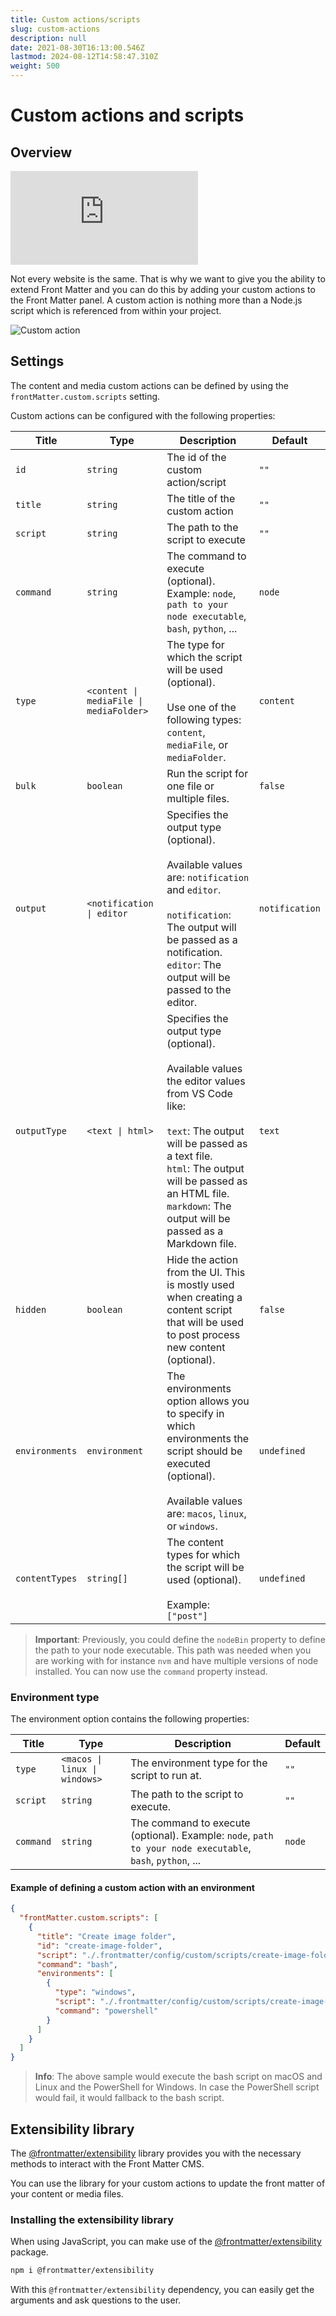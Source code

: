 ```yaml
---
title: Custom actions/scripts
slug: custom-actions
description: null
date: 2021-08-30T16:13:00.546Z
lastmod: 2024-08-12T14:58:47.310Z
weight: 500
---
```


# Custom actions and scripts

## Overview

<!-- markdownlint-disable MD013 MD033 -->
<div class="iframe__wrapper">
  <iframe src="https://www.youtube.com/embed/wvH9Tn5LQ2c" title="YouTube video player" frameborder="0" allow="accelerometer; autoplay; clipboard-write; encrypted-media; gyroscope; picture-in-picture; web-share" allowfullscreen></iframe>
</div>
<!-- markdownlint-enable MD013 MD033 -->

Not every website is the same. That is why we want to give you the ability to extend Front Matter
and you can do this by adding your custom actions to the Front Matter panel. A custom action is
nothing more than a Node.js script which is referenced from within your project.

![Custom action][01]

## Settings

The content and media custom actions can be defined by using the `frontMatter.custom.scripts` setting.

Custom actions can be configured with the following properties:

| Title          | Type                                    | Description                                                                                                                                                                                                                                                                                        | Default        |
| -------------- | --------------------------------------- | -------------------------------------------------------------------------------------------------------------------------------------------------------------------------------------------------------------------------------------------------------------------------------------------------- | -------------- |
| `id`           | `string`                                | The id of the custom action/script                                                                                                                                                                                                                                                                 | `""`           |
| `title`        | `string`                                | The title of the custom action                                                                                                                                                                                                                                                                     | `""`           |
| `script`       | `string`                                | The path to the script to execute                                                                                                                                                                                                                                                                  | `""`           |
| `command`      | `string`                                | The command to execute (optional). Example: `node`, `path to your node executable`, `bash`, `python`, ...                                                                                                                                                                                          | `node`         |
| `type`         | `<content \| mediaFile \| mediaFolder>` | The type for which the script will be used (optional). <br /><br /> Use one of the following types: `content`, `mediaFile`, or `mediaFolder`.                                                                                                                                                      | `content`      |
| `bulk`         | `boolean`                               | Run the script for one file or multiple files.                                                                                                                                                                                                                                                     | `false`        |
| `output`       | `<notification \| editor`               | Specifies the output type (optional). <br /><br /> Available values are: `notification` and `editor`. <br /><br /> `notification`: The output will be passed as a notification. <br /> `editor`: The output will be passed to the editor.                                                          | `notification` |
| `outputType`   | `<text \| html>`                        | Specifies the output type (optional). <br /><br /> Available values the editor values from VS Code like: <br /><br /> `text`: The output will be passed as a text file. <br /> `html`: The output will be passed as an HTML file. <br /> `markdown`: The output will be passed as a Markdown file. | `text`         |
| `hidden`       | `boolean`                               | Hide the action from the UI. This is mostly used when creating a content script that will be used to post process new content (optional).                                                                                                                                                          | `false`        |
| `environments` | `environment`                           | The environments option allows you to specify in which environments the script should be executed (optional). <br /><br /> Available values are: `macos`, `linux`, or `windows`.                                                                                                                   | `undefined`    |
| `contentTypes` | `string[]`                              | The content types for which the script will be used (optional). <br /><br /> Example: `["post"]`                                                                                                                                                                                         | `undefined`    |

> **Important**: Previously, you could define the `nodeBin` property to define the path to your node
> executable. This path was needed when you are working with for instance `nvm` and have multiple
> versions of node installed. You can now use the `command` property instead.

### Environment type

The environment option contains the following properties:

| Title     | Type                          | Description                                                                                               | Default |
| --------- | ----------------------------- | --------------------------------------------------------------------------------------------------------- | ------- |
| `type`    | `<macos \| linux \| windows>` | The environment type for the script to run at.                                                            | `""`    |
| `script`  | `string`                      | The path to the script to execute.                                                                        | `""`    |
| `command` | `string`                      | The command to execute (optional). Example: `node`, `path to your node executable`, `bash`, `python`, ... | `node`  |

#### Example of defining a custom action with an environment

```json {{ "title": "Custom action configuration" }}
{
  "frontMatter.custom.scripts": [
    {
      "title": "Create image folder",
      "id": "create-image-folder",
      "script": "./.frontmatter/config/custom/scripts/create-image-folder.sh",
      "command": "bash",
      "environments": [
        {
          "type": "windows",
          "script": "./.frontmatter/config/custom/scripts/create-image-folder.ps1",
          "command": "powershell"
        }
      ]
    }
  ]
}
```

> **Info**: The above sample would execute the bash script on macOS and Linux and the PowerShell for
> Windows. In case the PowerShell script would fail, it would fallback to the bash script.

## Extensibility library

The [@frontmatter/extensibility](https://www.npmjs.com/package/@frontmatter/extensibility) library
provides you with the necessary methods to interact with the Front Matter CMS.

You can use the library for your custom actions to update the front matter of your content or media files.

### Installing the extensibility library

When using JavaScript, you can make use of the
[@frontmatter/extensibility](https://www.npmjs.com/package/@frontmatter/extensibility) package.

```bash {{ "title": "Install the extensibility package" }}
npm i @frontmatter/extensibility
```

With this `@frontmatter/extensibility` dependency,
you can easily get the arguments and ask questions to the user.

<!-- Link References -->

[01]: /assets/custom-action.png
